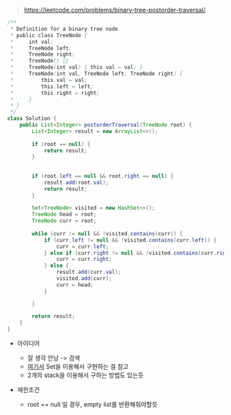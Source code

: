 > https://leetcode.com/problems/binary-tree-postorder-traversal/

```java
/**
 * Definition for a binary tree node.
 * public class TreeNode {
 *     int val;
 *     TreeNode left;
 *     TreeNode right;
 *     TreeNode() {}
 *     TreeNode(int val) { this.val = val; }
 *     TreeNode(int val, TreeNode left, TreeNode right) {
 *         this.val = val;
 *         this.left = left;
 *         this.right = right;
 *     }
 * }
 */
class Solution {
    public List<Integer> postorderTraversal(TreeNode root) {
        List<Integer> result = new ArrayList<>();
        
        if (root == null) {
            return result;
        }
        
        
        if (root.left == null && root.right == null) {
            result.add(root.val);
            return result;
        }
        
        Set<TreeNode> visited = new HashSet<>();
        TreeNode head = root;
        TreeNode curr = root;
        
        while (curr != null && !visited.contains(curr)) {
            if (curr.left != null && !visited.contains(curr.left)) {
                curr = curr.left;
            } else if (curr.right != null && !visited.contains(curr.right)) {
                curr = curr.right;
            } else {
                result.add(curr.val);
                visited.add(curr);
                curr = head;
            }

        }
        
        return result;
    }
}
```

- 아이디어
    - 잘 생각 안남 -> 검색
    - [여기서](https://www.geeksforgeeks.org/postorder-traversal-binary-tree-without-recursion-without-stack/) Set을 이용해서 구현하는 걸 참고
    - 2개의 stack을 이용해서 구하는 방법도 있는듯
    

- 제한조건
    - root == null 일 경우, empty list를 반환해줘야할듯

